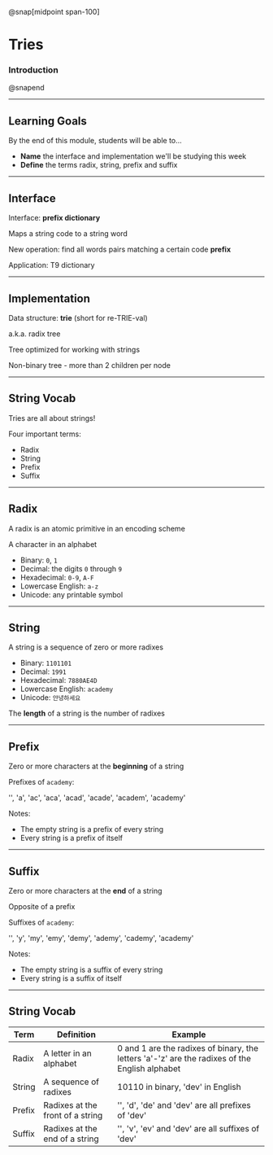 @snap[midpoint span-100]

# Tries

### Introduction

@snapend

---

## Learning Goals

By the end of this module, students will be able to...

- **Name** the interface and implementation we'll be studying this week
- **Define** the terms radix, string, prefix and suffix

---

## Interface

Interface: **prefix dictionary**

Maps a string code to a string word

New operation: find all words pairs matching a certain code **prefix**

Application: T9 dictionary

---

## Implementation

Data structure: **trie** (short for re-TRIE-val)

<p class="small">a.k.a. radix tree</p>

Tree optimized for working with strings

<p class="small">Non-binary tree - more than 2 children per node</p>

---

## String Vocab

Tries are all about strings!

Four important terms:

- Radix
- String
- Prefix
- Suffix

---

## Radix

A radix is an atomic primitive in an encoding scheme

<p class="small">A character in an alphabet</p>

- Binary: `0`, `1`
- Decimal: the digits `0` through `9`
- Hexadecimal: `0-9`, `A-F`
- Lowercase English: `a-z`
- Unicode: any printable symbol

---

## String

A string is a sequence of zero or more radixes

- Binary: `1101101`
- Decimal: `1991`
- Hexadecimal: `7880AE4D`
- Lowercase English: `academy`
- Unicode: `안녕하세요`

The **length** of a string is the number of radixes

---

## Prefix

Zero or more characters at the **beginning** of a string

Prefixes of `academy`:

<p class="small">'', 'a', 'ac', 'aca', 'acad', 'acade', 'academ', 'academy'</p>

Notes:

<ul class="small">
<li>The empty string is a prefix of every string</li>
<li>Every string is a prefix of itself</li>
</ul>

---

## Suffix

Zero or more characters at the **end** of a string

<p class="small">Opposite of a prefix</p>

Suffixes of `academy`:

<p class="small">'', 'y', 'my', 'emy', 'demy', 'ademy', 'cademy', 'academy'</p>

Notes:

<ul class="small">
<li>The empty string is a suffix of every string</li>
<li>Every string is a suffix of itself</li>
</ul>

---

## String Vocab

| Term   | Definition                       | Example                                                                                        |
| ------ | -------------------------------- | ---------------------------------------------------------------------------------------------- |
| Radix  | A letter in an alphabet          | 0 and 1 are the radixes of binary, the letters 'a'-'z' are the radixes of the English alphabet |
| String | A sequence of radixes            | 10110 in binary, 'dev' in English                                                              |
| Prefix | Radixes at the front of a string | '', 'd', 'de' and 'dev' are all prefixes of 'dev'                                              |
| Suffix | Radixes at the end of a string   | '', 'v', 'ev' and 'dev' are all suffixes of 'dev'                                              |

